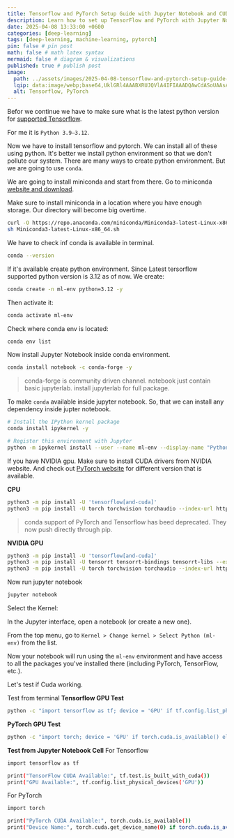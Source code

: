 ```yaml
---
title: Tensorflow and PyTorch Setup Guide with Jupyter Notebook and CUDA
description: Learn how to set up TensorFlow and PyTorch with Jupyter Notebook and CUDA for GPU-accelerated machine learning and deep learning on your system.
date: 2025-04-08 13:33:00 +0600
categories: [deep-learning]
tags: [deep-learning, machine-learning, pytorch]
pin: false # pin post
math: false # math latex syntax
mermaid: false # diagram & visualizations
published: true # publish post
image:
  path: ../assets/images/2025-04-08-tensorflow-and-pytorch-setup-guide-with-cuda/tensorflow-pytorch-jupyter-setup.webp
  lqip: data:image/webp;base64,UklGRl4AAABXRUJQVlA4IFIAAADQAwCdASoUAAsAPzmEuVOvKKWisAgB4CcJZgC06Brh1XH01rtaRAAA/s2CZmXU7Rq/LytsmtAAn9f+iXPml+TEg2P1lXrRPcCQyzyZonCNhOAA
  alt: Tensorflow, PyTorch
---
```


Befor we continue we have to make sure what is the latest python version for [supported Tensorflow](https://www.tensorflow.org/install/pip#software_requirements).

For me it is `Python 3.9–3.12`.

Now we have to install tensorflow and pytorch. We can install all of these using python. It's better we install python environment so that we don't pollute our system.
There are many ways to create python environment. But we are going to use `conda`.

We are going to install miniconda and start from there. Go to miniconda [website and download](https://www.anaconda.com/docs/getting-started/miniconda/install#macos-linux-installation).

Make sure to install miniconda in a location where you have enough storage. Our directory will become big overtime.

```bash
curl -O https://repo.anaconda.com/miniconda/Miniconda3-latest-Linux-x86_64.sh
sh Miniconda3-latest-Linux-x86_64.sh
```

We have to check inf conda is available in terminal.

```bash
conda --version
```

If it's available create python environment. Since Latest tersorflow supported python version is 3.12 as of now.
We create:
```bash
conda create -n ml-env python=3.12 -y
```
Then activate it:
```bash
conda activate ml-env
```

Check where conda env is located:
```bash
conda env list
```

Now install Jupyter Notebook inside conda environment.
```sh
conda install notebook -c conda-forge -y
```
> conda-forge is community driven channel. notebook just contain basic jupyterlab. install jupyterlab for full package.

To make `conda` available inside jupyter notebook. So, that we can install any dependency inside jupter notebook.
```bash
# Install the IPython kernel package
conda install ipykernel -y

# Register this environment with Jupyter
python -m ipykernel install --user --name ml-env --display-name "Python (ml-env)"
```

If you have NVIDIA gpu. Make sure to install CUDA drivers from NVIDIA website. And check out [PyTorch website](https://pytorch.org/get-started/locally/#start-locally) for different version that is available.

**CPU**
```bash
python3 -m pip install -U 'tensorflow[and-cuda]'
python3 -m pip install -U torch torchvision torchaudio --index-url https://download.pytorch.org/whl/cpu
```
> conda support of PyTorch and Tensorflow has beed deprecated. They now push directly through pip.

**NVIDIA GPU**
```bash
python3 -m pip install -U 'tensorflow[and-cuda]'
python3 -m pip install -U tensorrt tensorrt-bindings tensorrt-libs --extra-index-url https://pypi.nvidia.com
python3 -m pip install -U torch torchvision torchaudio --index-url https://download.pytorch.org/whl/cu${CUDA_TK_VER//./}
```

Now run jupyter notebook
```bash
jupyter notebook
```
Select the Kernel:

In the Jupyter interface, open a notebook (or create a new one).

From the top menu, go to `Kernel > Change kernel > Select Python (ml-env)` from the list.

Now your notebook will run using the `ml-env` environment and have access to all the packages you've installed there (including PyTorch, TensorFlow, etc.).

Let's test if Cuda working.

Test from terminal
**Tensorflow GPU Test**
```bash
python -c "import tensorflow as tf; device = 'GPU' if tf.config.list_physical_devices('GPU') else 'CPU'; print(f'TensorFlow is running on: {device}')"
```

**PyTorch GPU Test**
```bash
python -c "import torch; device = 'GPU' if torch.cuda.is_available() else 'CPU'; print(f'PyTorch is running on: {device}')"
```

**Test from Jupyter Notebook Cell**
For Tensorflow
```bash
import tensorflow as tf

print("TensorFlow CUDA Available:", tf.test.is_built_with_cuda())
print("GPU Available:", tf.config.list_physical_devices('GPU'))
```

For PyTorch
```bash
import torch

print("PyTorch CUDA Available:", torch.cuda.is_available())
print("Device Name:", torch.cuda.get_device_name(0) if torch.cuda.is_available() else "No GPU")
```













